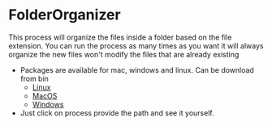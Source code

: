 # FolderOrganizer

This process will organize the files inside a folder based on the file extension. You can run the process as many times as you want it will always organize the new files won't modify the files that are already existing

* Packages are available for mac, windows and linux. Can be download from bin
    * [Linux](https://github.com/lkusam/FolderOrganizer/blob/master/bin/folderorganizer-linux)
    * [MacOS](https://github.com/lkusam/FolderOrganizer/blob/master/bin/folderorganizer-macos)
    * [Windows](https://github.com/lkusam/FolderOrganizer/blob/master/bin/folderorganizer-win.exe)
* Just click on process provide the path and see it yourself.
